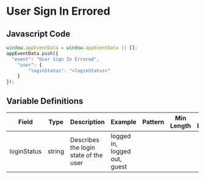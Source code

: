 # User Sign In Errored

### 

## Javascript Code
```js
window.appEventData = window.appEventData || [];
appEventData.push({
  "event": "User Sign In Errored",
    "user": {
        "loginStatus": "<loginStatus>"
    }
});
```

## Variable Definitions

|Field|Type|Description|Example|Pattern|Min Length|Max Length|Minimum|Maximum|Multiple Of|
| --- | --- | --- | --- | --- | --- | --- | --- | --- | --- |
|loginStatus|string|Describes the login state of the user|logged in, logged out, guest|||||||
